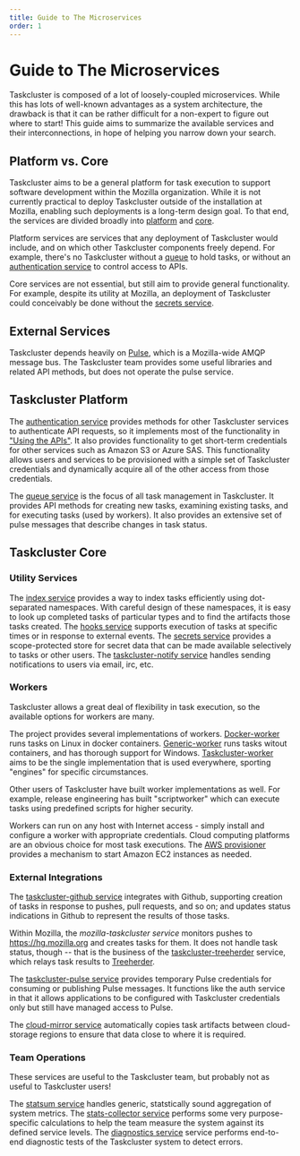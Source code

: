 ```yaml
---
title: Guide to The Microservices
order: 1
---
```


# Guide to The Microservices

Taskcluster is composed of a lot of loosely-coupled microservices.
While this has lots of well-known advantages as a system architecture, the drawback is that it can be rather difficult for a non-expert to figure out where to start!
This guide aims to summarize the available services and their interconnections, in hope of helping you narrow down your search.

## Platform vs. Core

Taskcluster aims to be a general platform for task execution to support software development within the Mozilla organization.
While it is not currently practical to deploy Taskcluster outside of the installation at Mozilla, enabling such deployments is a long-term design goal.
To that end, the services are divided broadly into [platform](platform) and [core](core).

Platform services are services that any deployment of Taskcluster would include, and on which other Taskcluster components freely depend.
For example, there's no Taskcluster without a [queue](platform/queue) to hold tasks, or without an [authentication service](platform/auth) to control access to APIs.

Core services are not essential, but still aim to provide general functionality.
For example, despite its utility at Mozilla, an deployment of Taskcluster could conceivably be done without the [secrets service](core/secrets).

## External Services

Taskcluster depends heavily on [Pulse](https://pulseguardian.mozilla.org/), which is a Mozilla-wide AMQP message bus.
The Taskcluster team provides some useful libraries and related API methods, but does not operate the pulse service.

## Taskcluster Platform

The [authentication service](platform/auth) provides methods for other Taskcluster services to authenticate API requests, so it implements most of the functionality in ["Using the APIs"](/docs/manual/integrations/apis).
It also provides functionality to get short-term credentials for other services such as Amazon S3 or Azure SAS.
This functionality allows users and services to be provisioned with a simple set of Taskcluster credentials and dynamically acquire all of the other access from those credentials.

The [queue service](platform/queue) is the focus of all task management in Taskcluster.
It provides API methods for creating new tasks, examining existing tasks, and for executing tasks (used by workers).
It also provides an extensive set of pulse messages that describe changes in task status.

## Taskcluster Core

### Utility Services

The [index service](core/index) provides a way to index tasks efficiently using dot-separated namespaces.
With careful design of these namespaces, it is easy to look up completed tasks of particular types and to find the artifacts those tasks created.
The [hooks service](core/hooks) supports execution of tasks at specific times or in response to external events.
The [secrets service](core/secrets) provides a scope-protected store for secret data that can be made available selectively to tasks or other users.
The [taskcluster-notify service](core/notify) handles sending notifications to users via email, irc, etc.

### Workers

Taskcluster allows a great deal of flexibility in task execution, so the available options for workers are many.

The project provides several implementations of workers.
[Docker-worker](workers/docker-worker) runs tasks on Linux in docker containers.
[Generic-worker](workers/generic-worker) runs tasks witout containers, and has thorough support for Windows.
[Taskcluster-worker](workers/taskcluster-worker) aims to be the single implementation that is used everywhere, sporting "engines" for specific circumstances.

Other users of Taskcluster have built worker implementations as well.
For example, release engineering has built "scriptworker" which can execute tasks using predefined scripts for higher security.

Workers can run on any host with Internet access - simply install and configure a worker with appropriate credentials.
Cloud computing platforms are an obvious choice for most task executions.
The [AWS provisioner](integrations/aws-provisioner) provides a mechanism to start Amazon EC2 instances as needed.

### External Integrations

The [taskcluster-github service](integrations/github) integrates with Github, supporting creation of tasks in response to pushes, pull requests, and so on; and updates status indications in Github to represent the results of those tasks.

Within Mozilla, the *mozilla-taskcluster service* monitors pushes to https://hg.mozilla.org and creates tasks for them.
It does not handle task status, though -- that is the business of the [taskcluster-treeherder](integrations/treeherder) service, which relays task results to [Treeherder](https://treeherder.mozilla.org).

The [taskcluster-pulse service](integrations/pulse) provides temporary Pulse credentials for consuming or publishing Pulse messages.
It functions like the auth service in that it allows applications to be configured with Taskcluster credentials only but still have managed access to Pulse.

The [cloud-mirror service](integrations/cloud-mirror) automatically copies task artifacts between cloud-storage regions to ensure that data close to where it is required.

### Team Operations

These services are useful to the Taskcluster team, but probably not as useful to Taskcluster users!

The [statsum service](operations/statsum) handles generic, statstically sound aggregation of system metrics.
The [stats-collector service](operations/stats-collector) performs some very purpose-specific calculations to help the team measure the system against its defined service levels.
The [diagnostics service](operations/diagnostics) service performs end-to-end diagnostic tests of the Taskcluster system to detect errors.
